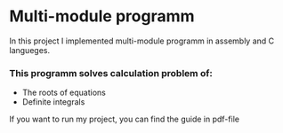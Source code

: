 # Multi-module programm

In this project I implemented multi-module programm in assembly and C langueges. 
### This programm solves calculation problem of:
 * The roots of equations
 * Definite integrals

 If you want to run my project, you can find the guide in pdf-file